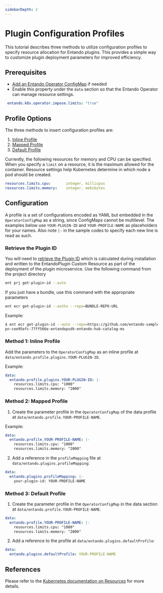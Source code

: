 ```yaml
---
sidebarDepth: 2
---
```


# Plugin Configuration Profiles

This tutorial describes three methods to utilize configuration profiles to specify resource allocation for Entando plugins. This provides a simple way to customize plugin deployment parameters for improved efficiency.

## Prerequisites
* [Add an Entando Operator ConfigMap](./entando-operator.md) if needed
* Enable this property under the `data` section so that the Entando Operator can manage resource settings.
```yaml
 entando.k8s.operator.impose.limits: "true"
```

## Profile Options

The three methods to insert configuration profiles are: 
1. [Inline Profile](#method-1-inline-profile)
2. [Mapped Profile](#method-2-mapped-profile)
3. [Default Profile](#method-3-default-profile)

Currently, the following resources for memory and CPU can be specified. When you specify a `limit` on a resource, it is the maximum allowed for the container. Resource settings help Kubernetes determine in which node a pod should be created.

```yaml
resources.limits.cpu:       integer, millicpus
resources.limits.memory:    integer, mebibytes
```

## Configuration
A profile is a set of configurations encoded as YAML but embedded in the `OperatorConfigMap` as a string, since ConfigMaps cannot be multilevel. The examples below use `YOUR-PLUGIN-ID` and `YOUR-PROFILE-NAME` as placeholders for your names. Also note `|-` in the sample codes to specify each new line is read as such.

### Retrieve the Plugin ID
You will need to [retrieve the Plugin ID](../../docs/reference/entando-cli.md) which is calculated during installation and written to the EntandoPlugin Custom Resource as part of the deployment of the plugin microservice. Use the following command from the project directory
```sh
ent prj get-plugin-id --auto
```

If you just have a bundle, use this command with the appropriate parameters
```sh
ent ecr get-plugin-id --autho --repo=BUNDLE-REPO-URL
```
Example:
```sh
$ ent ecr get-plugin-id --auto --repo=https://github.com/entando-samples/entando-hub-application-bundle.git
pn-cee95efc-77ff566e-entandopsdh-entando-hub-catalog-ms
```

### Method 1: Inline Profile
Add the parameters to the `OperatorConfigMap` as an inline profile at `data/entando.profile.plugins.YOUR-PLUGIN-ID`. 

Example:

```yaml
data:
  entando.profile.plugins.YOUR-PLUGIN-ID: |-
    resources.limits.cpu: "1000"
    resources.limits.memory: "2000"
```
### Method 2: Mapped Profile
1. Create the parameter profile in the `OperatorConfigMap` of the data profile at `data/entando.profile.YOUR-PROFILE-NAME`.

Example:
```yaml
data:
  entando.profile.YOUR-PROFILE-NAME: |-
    resources.limits.cpu: "1000"
    resources.limits.memory: "2000"
```
2. Add a reference in the `profileMapping` file at `data/entando.plugins.profileMapping`:

```yaml
data:
  entando.plugins.profileMapping: |-
    your-plugin-id: YOUR-PROFILE-NAME
```

### Method 3: Default Profile
1. Create the parameter profile in the `OperatorConfigMap` in the data section at `data/entando.profile.YOUR-PROFILE-NAME`.

```yaml
data:
  entando.profile.YOUR-PROFILE-NAME: |-
    resources.limits.cpu: "1000"
    resources.limits.memory: "2000"
```

2. Add a reference to the profile at ```data/entando.plugins.defaultProfile```:

```yaml
data:
  entando.plugins.defaultProfile: YOUR-PROFILE-NAME
```

## References
Please refer to the [Kubernetes documentation on Resources](https://kubernetes.io/docs/concepts/configuration/manage-resources-containers/) for more details.




